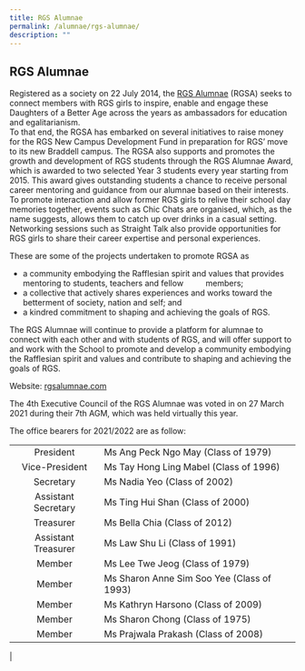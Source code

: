 ```yaml
---
title: RGS Alumnae
permalink: /alumnae/rgs-alumnae/
description: ""
---
```

## RGS Alumnae

Registered as a society on 22 July 2014, the [RGS Alumnae](http://rgsalumnae.com/) (RGSA) seeks to connect members with RGS girls to inspire, enable and engage these Daughters of a Better Age across the years as ambassadors for education and egalitarianism.  
To that end, the RGSA has embarked on several initiatives to raise money for the RGS New Campus Development Fund in preparation for RGS’ move to its new Braddell campus. The RGSA also supports and promotes the growth and development of RGS students through the RGS Alumnae Award, which is awarded to two selected Year 3 students every year starting from 2015. This award gives outstanding students a chance to receive personal career mentoring and guidance from our alumnae based on their interests. To promote interaction and allow former RGS girls to relive their school day memories together, events such as Chic Chats are organised, which, as the name suggests, allows them to catch up over drinks in a casual setting. Networking sessions such as Straight Talk also provide opportunities for RGS girls to share their career expertise and personal experiences.

These are some of the projects undertaken to promote RGSA as

*   a community embodying the Rafflesian spirit and values that provides mentoring to students, teachers and fellow          members;
*   a collective that actively shares experiences and works toward the betterment of society, nation and self; and
*   a kindred commitment to shaping and achieving the goals of RGS.

The RGS Alumnae will continue to provide a platform for alumnae to connect with each other and with students of RGS, and will offer support to and work with the School to promote and develop a community embodying the Rafflesian spirit and values and contribute to shaping and achieving the goals of RGS.

Website: [rgsalumnae.com](http://rgsalumnae.com/)

The 4th Executive Council of the RGS Alumnae was voted in on 27 March 2021 during their 7th AGM, which was held virtually this year.

The office bearers for 2021/2022 are as follow:

|   |   |
|:-:|---|
| President  | Ms Ang Peck Ngo May (Class of 1979)  |
| Vice-President  | Ms Tay Hong Ling Mabel (Class of 1996)  |
| Secretary  | Ms Nadia Yeo (Class of 2002)  |
| Assistant Secretary  | Ms Ting Hui Shan (Class of 2000)  |
| Treasurer  | Ms Bella Chia (Class of 2012)  |
| Assistant Treasurer  | Ms Law Shu Li (Class of 1991)  |
| Member  | Ms Lee Twe Jeog (Class of 1979)  |
| Member  | Ms Sharon Anne Sim Soo Yee (Class of 1993)  |
| Member  | Ms Kathryn Harsono (Class of 2009)  |
| Member  | Ms Sharon Chong (Class of 1975)  |
| Member  | Ms Prajwala Prakash (Class of 2008)  |
|